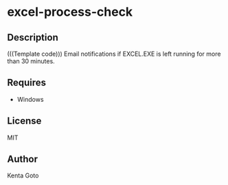 # excel-process-check 

## Description
(((Template code))) 
Email notifications if EXCEL.EXE is left running for more than 30 minutes.

## Requires
- Windows

## License
MIT 

## Author
Kenta Goto 
